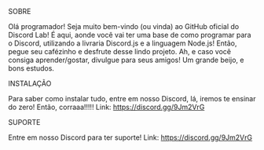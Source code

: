 SOBRE

Olá programador! Seja muito bem-vindo (ou vinda) ao GitHub oficial do Discord Lab! É aqui, aonde você vai ter uma base de como programar para o Discord, utilizando a livraria Discord.js e a linguagem Node.js! Então, pegue seu cafézinho e desfrute desse lindo projeto. Ah, e caso você consiga aprender/gostar, divulgue para seus amigos! Um grande beijo, e bons estudos.

INSTALAÇÃO

Para saber como instalar tudo, entre em nosso Discord, lá, iremos te ensinar do zero! Então, corraaa!!!!! Link: https://discord.gg/9Jm2VrG

SUPORTE

Entre em nosso Discord para ter suporte! Link: https://discord.gg/9Jm2VrG
